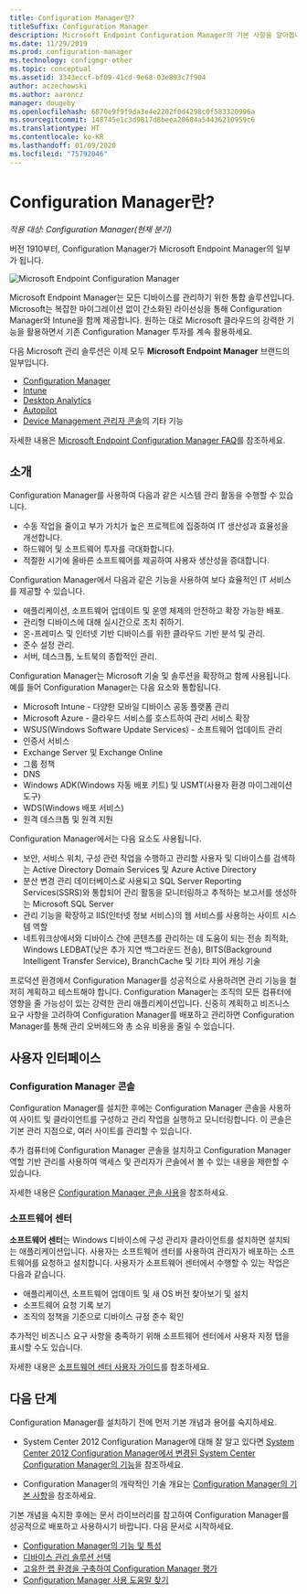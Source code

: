 ```yaml
---
title: Configuration Manager란?
titleSuffix: Configuration Manager
description: Microsoft Endpoint Configuration Manager의 기본 사항을 알아봅니다.
ms.date: 11/29/2019
ms.prod: configuration-manager
ms.technology: configmgr-other
ms.topic: conceptual
ms.assetid: 3343eccf-bf09-41cd-9e68-03e893c7f904
author: aczechowski
ms.author: aaroncz
manager: dougeby
ms.openlocfilehash: 6870e9f9f9da3e4e2202f0d4298c0f583320996a
ms.sourcegitcommit: 148745e1c3d9817d8beea20684a54436210959c6
ms.translationtype: HT
ms.contentlocale: ko-KR
ms.lasthandoff: 01/09/2020
ms.locfileid: "75792046"
---
```

# <a name="what-is-configuration-manager"></a>Configuration Manager란?

*적용 대상: Configuration Manager(현재 분기)*

버전 1910부터, Configuration Manager가 Microsoft Endpoint Manager의 일부가 됩니다.

![Microsoft Endpoint Configuration Manager](media/4960084-endpoint-manager-logo.png)

Microsoft Endpoint Manager는 모든 디바이스를 관리하기 위한 통합 솔루션입니다. Microsoft는 복잡한 마이그레이션 없이 간소화된 라이선싱을 통해 Configuration Manager와 Intune을 함께 제공합니다. 원하는 대로 Microsoft 클라우드의 강력한 기능을 활용하면서 기존 Configuration Manager 투자를 계속 활용하세요.

다음 Microsoft 관리 솔루션은 이제 모두 **Microsoft Endpoint Manager** 브랜드의 일부입니다.

- [Configuration Manager](https://docs.microsoft.com/configmgr)
- [Intune](https://docs.microsoft.com/intune)
- [Desktop Analytics](/configmgr/desktop-analytics/overview)
- [Autopilot](https://docs.microsoft.com/intune/enrollment/enrollment-autopilot)
- [Device Management 관리자 콘솔](https://go.microsoft.com/fwlink/?linkid=2109094)의 기타 기능

자세한 내용은 [Microsoft Endpoint Configuration Manager FAQ](/configmgr/core/understand/microsoft-endpoint-manager-faq)를 참조하세요.

## <a name="introduction"></a>소개

Configuration Manager를 사용하여 다음과 같은 시스템 관리 활동을 수행할 수 있습니다.

- 수동 작업을 줄이고 부가 가치가 높은 프로젝트에 집중하여 IT 생산성과 효율성을 개선합니다.  
- 하드웨어 및 소프트웨어 투자를 극대화합니다.  
- 적절한 시기에 올바른 소프트웨어를 제공하여 사용자 생산성을 증대합니다.  

Configuration Manager에서 다음과 같은 기능을 사용하여 보다 효율적인 IT 서비스를 제공할 수 있습니다.

- 애플리케이션, 소프트웨어 업데이트 및 운영 체제의 안전하고 확장 가능한 배포.
- 관리형 디바이스에 대해 실시간으로 조치 취하기.
- 온-프레미스 및 인터넷 기반 디바이스를 위한 클라우드 기반 분석 및 관리.
- 준수 설정 관리.  
- 서버, 데스크톱, 노트북의 종합적인 관리.

Configuration Manager는 Microsoft 기술 및 솔루션을 확장하고 함께 사용됩니다. 예를 들어 Configuration Manager는 다음 요소와 통합됩니다.  

- Microsoft Intune - 다양한 모바일 디바이스 공동 플랫폼 관리
- Microsoft Azure - 클라우드 서비스를 호스트하여 관리 서비스 확장
- WSUS(Windows Software Update Services) - 소프트웨어 업데이트 관리
- 인증서 서비스
- Exchange Server 및 Exchange Online
- 그룹 정책
- DNS
- Windows ADK(Windows 자동 배포 키트) 및 USMT(사용자 환경 마이그레이션 도구)
- WDS(Windows 배포 서비스)
- 원격 데스크톱 및 원격 지원

Configuration Manager에서는 다음 요소도 사용됩니다.  

- 보안, 서비스 위치, 구성 관련 작업을 수행하고 관리할 사용자 및 디바이스를 검색하는 Active Directory Domain Services 및 Azure Active Directory  
- 분산 변경 관리 데이터베이스로 사용되고 SQL Server Reporting Services(SSRS)와 통합되어 관리 활동을 모니터링하고 추적하는 보고서를 생성하는 Microsoft SQL Server  
- 관리 기능을 확장하고 IIS(인터넷 정보 서비스)의 웹 서비스를 사용하는 사이트 시스템 역할
- 네트워크상에서와 디바이스 간에 콘텐츠를 관리하는 데 도움이 되는 전송 최적화, Windows LEDBAT(낮은 추가 지연 백그라운드 전송), BITS(Background Intelligent Transfer Service), BranchCache 및 기타 피어 캐싱 기술

프로덕션 환경에서 Configuration Manager를 성공적으로 사용하려면 관리 기능을 철저히 계획하고 테스트해야 합니다. Configuration Manager는 조직의 모든 컴퓨터에 영향을 줄 가능성이 있는 강력한 관리 애플리케이션입니다. 신중히 계획하고 비즈니스 요구 사항을 고려하여 Configuration Manager를 배포하고 관리하면 Configuration Manager를 통해 관리 오버헤드와 총 소유 비용을 줄일 수 있습니다.  

## <a name="user-interfaces"></a>사용자 인터페이스

### <a name="BKMK_Console"></a> Configuration Manager 콘솔

Configuration Manager를 설치한 후에는 Configuration Manager 콘솔을 사용하여 사이트 및 클라이언트를 구성하고 관리 작업을 실행하고 모니터링합니다. 이 콘솔은 기본 관리 지점으로, 여러 사이트를 관리할 수 있습니다.  

추가 컴퓨터에 Configuration Manager 콘솔을 설치하고 Configuration Manager 역할 기반 관리를 사용하여 액세스 및 관리자가 콘솔에서 볼 수 있는 내용을 제한할 수 있습니다.  

자세한 내용은 [Configuration Manager 콘솔 사용](/configmgr/core/servers/manage/admin-console)을 참조하세요.

### <a name="BKMK_ApplicationCatalog"></a> 소프트웨어 센터

**소프트웨어 센터**는 Windows 디바이스에 구성 관리자 클라이언트를 설치하면 설치되는 애플리케이션입니다. 사용자는 소프트웨어 센터를 사용하여 관리자가 배포하는 소프트웨어를 요청하고 설치합니다. 사용자가 소프트웨어 센터에서 수행할 수 있는 작업은 다음과 같습니다.  

- 애플리케이션, 소프트웨어 업데이트 및 새 OS 버전 찾아보기 및 설치
- 소프트웨어 요청 기록 보기
- 조직의 정책을 기준으로 디바이스 규정 준수 확인

추가적인 비즈니스 요구 사항을 충족하기 위해 소프트웨어 센터에서 사용자 지정 탭을 표시할 수도 있습니다.

자세한 내용은 [소프트웨어 센터 사용자 가이드](/configmgr/core/understand/software-center)를 참조하세요.

## <a name="next-steps"></a>다음 단계

Configuration Manager를 설치하기 전에 먼저 기본 개념과 용어를 숙지하세요.

- System Center 2012 Configuration Manager에 대해 잘 알고 있다면 [System Center 2012 Configuration Manager에서 변경된 System Center Configuration Manager의 기능](/configmgr/core/plan-design/changes/what-has-changed-from-configuration-manager-2012)을 참조하세요.

- Configuration Manager의 개략적인 기술 개요는 [Configuration Manager의 기본 사항](/configmgr/core/understand/fundamentals)을 참조하세요.

기본 개념을 숙지한 후에는 문서 라이브러리를 참고하여 Configuration Manager를 성공적으로 배포하고 사용하시기 바랍니다. 다음 문서로 시작하세요.

- [Configuration Manager의 기능 및 특성](/configmgr/core/plan-design/changes/features-and-capabilities)  
- [디바이스 관리 솔루션 선택](/configmgr/core/plan-design/choose-a-device-management-solution)  
- [고유한 랩 환경을 구축하여 Configuration Manager 평가](/configmgr/core/get-started/set-up-your-lab)
- [Configuration Manager 사용 도움말 찾기](/configmgr/core/understand/find-help)  
